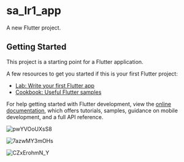 # sa_lr1_app

A new Flutter project.

## Getting Started

This project is a starting point for a Flutter application.

A few resources to get you started if this is your first Flutter project:

- [Lab: Write your first Flutter app](https://docs.flutter.dev/get-started/codelab)
- [Cookbook: Useful Flutter samples](https://docs.flutter.dev/cookbook)

For help getting started with Flutter development, view the
[online documentation](https://docs.flutter.dev/), which offers tutorials,
samples, guidance on mobile development, and a full API reference.

![pwYVOoUXsS8](https://github.com/m16std/sa_lr1_app/assets/113231151/408b8116-f3ee-4539-a235-3b56d0feacdc)

![7azwMY3mOHs](https://github.com/m16std/sa_lr1_app/assets/113231151/eebd4bc1-9f09-4a4f-bc3e-f94c55681b5f)

![CZxErohmN_Y](https://github.com/m16std/sa_lr1_app/assets/113231151/96b15b18-7a71-43e1-816e-4a918002be2e)
